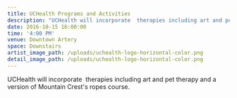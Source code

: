 ```yaml
---
title: UCHealth Programs and Activities
description: "UCHealth will incorporate  therapies including art and pet therapy and a version of Mountain Crest's ropes course."
date: 2016-10-15 16:00:00
time: '4:00 PM'
venue: Downtown Artery
space: Downstairs
artist_image_path: /uploads/uchealth-logo-horizontal-color.png
detail_image_path: /uploads/uchealth-logo-horizontal-color.png
---
```



UCHealth will incorporate &nbsp;therapies including art and pet therapy and a version of Mountain Crest's ropes course.
